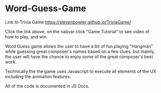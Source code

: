 # Word-Guess-Game

Link to Trivia Game
https://stevenbowler.github.io/TriviaGame/

Click the link above, on the nabvar click "Game Tutorial" to see video of how to play, and win.

Word Guess game allows the user to have a bit of fun playing "Hangman" while guessing great composer's names based on a few clues, but mainly, the user will have the chance to enjoy some of the great composer's best work.

Technically the the game uses Javascript to execute all elements of the UX including the animation features.

All of the code is documented in JS Docs.

